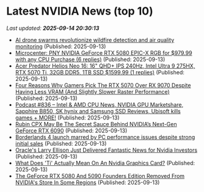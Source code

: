 # Latest NVIDIA News (top 10)
_Last updated: **2025-09-14 20:30:13**_

- [AI drone swarms revolutionize wildfire detection and air quality monitoring](https://www.thebrighterside.news/post/ai-drone-swarms-revolutionize-wildfire-detection-and-air-quality-monitoring/) (Published: 2025-09-13)
- [Microcenter: PNY NVIDIA GeForce RTX 5080 EPIC-X RGB for $979.99 with any CPU Purchase (6 replies)](https://slickdeals.net/f/18603145-microcenter-pny-nvidia-geforce-rtx-5080-epic-x-rgb-for-979-99-with-any-cpu-purchase) (Published: 2025-09-13)
- [Acer Predator Helios Neo 16: 16" QHD+ IPS 240Hz, Intel Ultra 9 275HX, RTX 5070 Ti, 32GB DDR5, 1TB SSD $1599.99 (1 replies)](https://slickdeals.net/f/18603100-acer-predator-helios-neo-16-16-qhd-ips-240hz-intel-ultra-9-275hx-rtx-5070-ti-32gb-ddr5-1tb-ssd-1599-99) (Published: 2025-09-13)
- [Four Reasons Why Gamers Pick The RTX 5070 Over RX 9070 Despite Having Less VRAM (And Slightly Slower Raster Performance)](https://wccftech.com/reasons-why-gamers-choose-rtx-5070-over-rx-9070/) (Published: 2025-09-13)
- [Podcast #836 – Intel & AMD CPU News, NVIDIA GPU Marketshare, Sapphire B850, SK hynix and Samsung SSD Reviews, Ubisoft kills games + MORE!](https://pcper.com/2025/09/podcast-836/) (Published: 2025-09-13)
- [Rubin CPX May Be The Secret Sauce Behind NVIDIA’s Next-Gen GeForce RTX 6090](https://hothardware.com/news/rubin-cpx-may-be-the-geforce-rtx-6090) (Published: 2025-09-13)
- [Borderlands 4 launch marred by PC performance issues despite strong initial sales](https://techpinions.com/borderlands-4-launch-marred-by-pc-performance-issues-despite-strong-initial-sales/) (Published: 2025-09-13)
- [Oracle's Larry Ellison Just Delivered Fantastic News for Nvidia Investors](https://biztoc.com/x/3b6e0e322379ce5f) (Published: 2025-09-13)
- [What Does 'Ti' Actually Mean On An Nvidia Graphics Card?](https://www.bgr.com/1964309/what-nvidia-gpu-graphics-card-ti-means/) (Published: 2025-09-13)
- [The GeForce RTX 5080 And 5090 Founders Edition Removed From NVIDIA's Store In Some Regions](https://hothardware.com/news/rtx-5080-and-5090-founders-edition-removed-from-nvidias-store) (Published: 2025-09-13)
